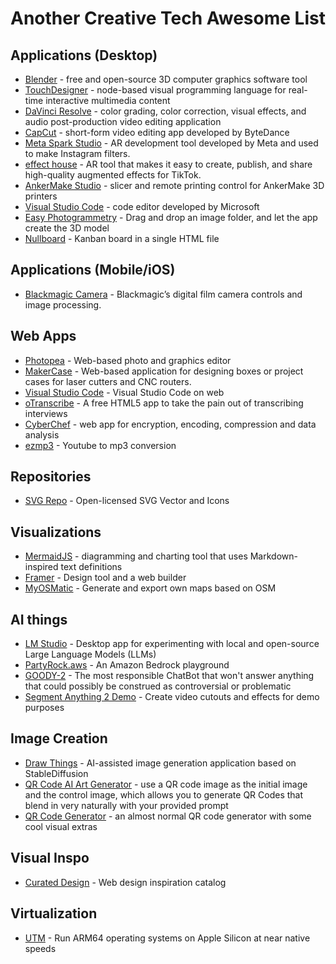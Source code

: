 # Another Creative Tech Awesome List


## Applications (Desktop)
- [Blender](https://www.blender.org/) - free and open-source 3D computer graphics software tool
- [TouchDesigner](https://derivative.ca/) - node-based visual programming language for real-time interactive multimedia content
- [DaVinci Resolve](https://www.blackmagicdesign.com/products/davinciresolve) - color grading, color correction, visual effects, and audio post-production video editing application
- [CapCut](https://www.capcut.com/s/Zs8MCeGFL/) - short-form video editing app developed by ByteDance
- [Meta Spark Studio](https://spark.meta.com/) - AR development tool developed by Meta and used to make Instagram filters.
- [effect house](https://effecthouse.tiktok.com/) - AR tool that makes it easy to create, publish, and share high-quality augmented effects for TikTok.
- [AnkerMake Studio](https://www.ankermake.com/eu-en/ankermake-studio) - slicer and remote printing control for AnkerMake 3D printers
- [Visual Studio Code](https://code.visualstudio.com/download) - code editor developed by Microsoft
- [Easy Photogrammetry](https://apps.apple.com/us/app/easy-photogrammetry/id1601275382?mt=12) - Drag and drop an image folder, and let the app create the 3D model
- [Nullboard](https://github.com/apankrat/nullboard) - Kanban board in a single HTML file

## Applications (Mobile/iOS)
- [Blackmagic Camera](https://apps.apple.com/us/app/blackmagic-camera/id6449580241) - Blackmagic’s digital film camera controls and image processing.


## Web Apps
- [Photopea](https://www.photopea.com/) - Web-based photo and graphics editor
- [MakerCase](https://en.makercase.com/#/) - Web-based application for designing boxes or project cases for laser cutters and CNC routers.
- [Visual Studio Code](https://vscode.dev/) - Visual Studio Code on web
- [oTranscribe](https://otranscribe.com/) - A free HTML5 app to take the pain out of transcribing interviews
- [CyberChef](https://gchq.github.io/CyberChef/) - web app for encryption, encoding, compression and data analysis
- [ezmp3](https://ezmp3.cc/) - Youtube to mp3 conversion

## Repositories
- [SVG Repo](https://www.svgrepo.com/) - Open-licensed SVG Vector and Icons

## Visualizations
- [MermaidJS](https://mermaid.live/) - diagramming and charting tool that uses Markdown-inspired text definitions
- [Framer](https://www.framer.com/) - Design tool and a web builder
- [MyOSMatic](https://print.get-map.org/) - Generate and export own maps based on OSM


## AI things
- [LM Studio](https://lmstudio.ai/) - Desktop app for experimenting with local and open-source Large Language Models (LLMs)
- [PartyRock.aws](https://partyrock.aws/) - An Amazon Bedrock playground
- [GOODY-2](https://www.goody2.ai/chat) - The most responsible ChatBot that won't answer anything that could possibly be construed as controversial or problematic
- [Segment Anything 2 Demo](https://sam2.metademolab.com/) - Create video cutouts and effects for demo purposes


## Image Creation
- [Draw Things](https://drawthings.ai/) - AI-assisted image generation application based on StableDiffusion
- [QR Code AI Art Generator](https://huggingface.co/spaces/huggingface-projects/QR-code-AI-art-generator) - use a QR code image as the initial image and the control image, which allows you to generate QR Codes that blend in very naturally with your provided prompt
- [QR Code Generator](https://qrframe.kylezhe.ng/) - an almost normal QR code generator with some cool visual extras

## Visual Inspo
- [Curated Design](https://www.curated.design/) - Web design inspiration catalog

## Virtualization
- [UTM](https://mac.getutm.app/) - Run ARM64 operating systems on Apple Silicon at near native speeds
